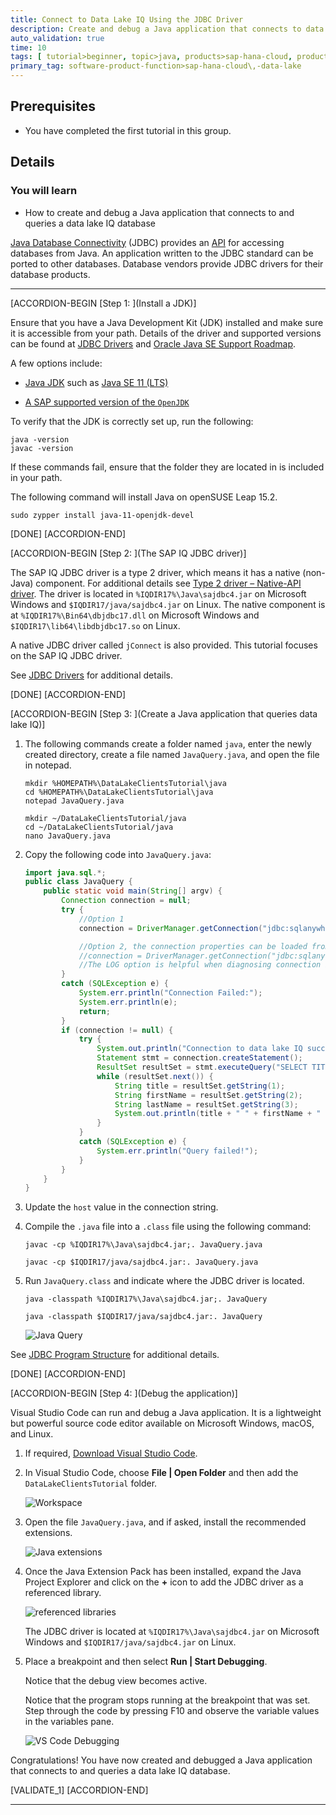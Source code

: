 ```yaml
---
title: Connect to Data Lake IQ Using the JDBC Driver
description: Create and debug a Java application that connects to data lake IQ.
auto_validation: true
time: 10
tags: [ tutorial>beginner, topic>java, products>sap-hana-cloud, products>sap-iq]
primary_tag: software-product-function>sap-hana-cloud\,-data-lake
---
```


## Prerequisites
 - You have completed the first tutorial in this group.

## Details
### You will learn
  - How to create and debug a Java application that connects to and queries a data lake IQ database

[Java Database Connectivity](https://en.wikipedia.org/wiki/Java_Database_Connectivity) (JDBC) provides an [API](https://docs.oracle.com/javase/8/docs/technotes/guides/jdbc/) for accessing databases from Java. An application written to the JDBC standard can be ported to other databases. Database vendors provide JDBC drivers for their database products.

---

[ACCORDION-BEGIN [Step 1: ](Install a JDK)]

Ensure that you have a Java Development Kit (JDK) installed and make sure it is accessible from your path. Details of the driver and supported versions can be found at [JDBC Drivers](https://help.sap.com/viewer/a894a54d84f21015b142ffe773888f8c/latest/en-US/3bd02ce86c5f101482b78476939fb83a.html) and [Oracle Java SE Support Roadmap](https://www.oracle.com/java/technologies/java-se-support-roadmap.html).

A few options include:

* [Java JDK](https://www.oracle.com/technetwork/java/javase/overview/index.html) such as [Java SE 11 (LTS)](https://www.oracle.com/java/technologies/javase-jdk11-downloads.html)

* [A SAP supported version of the `OpenJDK`](https://sap.github.io/SapMachine/#download)

To verify that the JDK is correctly set up, run the following:

```Shell
java -version
javac -version
```

If these commands fail, ensure that the folder they are located in is included in your path.  

The following command will install Java on openSUSE Leap 15.2.

```Shell (Linux)
sudo zypper install java-11-openjdk-devel
```

[DONE]
[ACCORDION-END]

[ACCORDION-BEGIN [Step 2: ](The SAP IQ JDBC driver)]

The SAP IQ JDBC driver is a type 2 driver, which means it has a native (non-Java) component. For additional details see [Type 2 driver – Native-API driver](https://en.wikipedia.org/wiki/JDBC_driver#Type_2_driver_%E2%80%93_Native-API_driver). The driver is located in `%IQDIR17%\Java\sajdbc4.jar` on Microsoft Windows and `$IQDIR17/java/sajdbc4.jar` on Linux.  The native component is at `%IQDIR17%\Bin64\dbjdbc17.dll` on Microsoft Windows and `$IQDIR17\lib64\libdbjdbc17.so` on Linux.

A native JDBC driver called `jConnect` is also provided. This tutorial focuses on the SAP IQ JDBC driver.

See [JDBC Drivers](https://help.sap.com/viewer/a894a54d84f21015b142ffe773888f8c/latest/en-US/3bd02ce86c5f101482b78476939fb83a.html) for additional details.

[DONE]
[ACCORDION-END]

[ACCORDION-BEGIN [Step 3: ](Create a Java application that queries data lake IQ)]

1. The following commands create a folder named `java`, enter the newly created directory, create a file named `JavaQuery.java`, and open the file in notepad.

    ```Shell (Microsoft Windows)
    mkdir %HOMEPATH%\DataLakeClientsTutorial\java
    cd %HOMEPATH%\DataLakeClientsTutorial\java
    notepad JavaQuery.java
    ```

    ```Shell (Linux)
    mkdir ~/DataLakeClientsTutorial/java
    cd ~/DataLakeClientsTutorial/java
    nano JavaQuery.java
    ```

2. Copy the following code into `JavaQuery.java`:

    ```Java
    import java.sql.*;
    public class JavaQuery {
        public static void main(String[] argv) {
            Connection connection = null;
            try {
                //Option 1
                connection = DriverManager.getConnection("jdbc:sqlanywhere:uid=USER1;pwd=Password1;Host=XXXXXXXX-XXXX-XXXX-XXXX-XXXXXXXXXXX.iq.hdl.trial-XXXX.hanacloud.ondemand.com:443;ENC='TLS{tls_type=rsa;direct=yes}'");

                //Option 2, the connection properties can be loaded from an ODBC datasource.
                //connection = DriverManager.getConnection("jdbc:sqlanywhere:DSN=HC_HDL_Trial;LOG=myLog.log");  
                //The LOG option is helpful when diagnosing connection issues.
            }
            catch (SQLException e) {
                System.err.println("Connection Failed:");
                System.err.println(e);
                return;
            }
            if (connection != null) {
                try {
                    System.out.println("Connection to data lake IQ successful!");
                    Statement stmt = connection.createStatement();
                    ResultSet resultSet = stmt.executeQuery("SELECT TITLE, FIRSTNAME, NAME from CUSTOMER;");
                    while (resultSet.next()) {
                        String title = resultSet.getString(1);
                        String firstName = resultSet.getString(2);
                        String lastName = resultSet.getString(3);
                        System.out.println(title + " " + firstName + " " + lastName);
                    }
                }
                catch (SQLException e) {
                    System.err.println("Query failed!");
                }
            }
        }
    }
    ```

3. Update the `host` value in the connection string.

4. Compile the `.java` file into a `.class` file using the following command:

    ```Shell (Microsoft Windows)
    javac -cp %IQDIR17%\Java\sajdbc4.jar;. JavaQuery.java
    ```  
    ```Shell (Linux)
    javac -cp $IQDIR17/java/sajdbc4.jar:. JavaQuery.java
    ```  

5. Run `JavaQuery.class` and indicate where the JDBC driver is located.  

    ```Shell (Microsoft Windows)
    java -classpath %IQDIR17%\Java\sajdbc4.jar;. JavaQuery
    ```  
    ```Shell (Linux)
    java -classpath $IQDIR17/java/sajdbc4.jar:. JavaQuery
    ```  

    ![Java Query](jdbc-query.png)

See [JDBC Program Structure](https://help.sap.com/viewer/a894a54d84f21015b142ffe773888f8c/latest/en-US/3bd5a89b6c5f1014ad1bae9e04645f43.html) for additional details.  


[DONE]
[ACCORDION-END]

[ACCORDION-BEGIN [Step 4: ](Debug the application)]

Visual Studio Code can run and debug a Java application. It is a lightweight but powerful source code editor available on Microsoft Windows, macOS, and Linux.

1. If required, [Download Visual Studio Code](https://code.visualstudio.com/Download).

2. In Visual Studio Code, choose **File | Open Folder** and then add the `DataLakeClientsTutorial` folder.

    ![Workspace](workspace.png)

3. Open the file `JavaQuery.java`, and if asked, install the recommended extensions.

    ![Java extensions](extensions.png)

4. Once the Java Extension Pack has been installed, expand the Java Project Explorer and click on the **+** icon to add the JDBC driver as a referenced library.

    ![referenced libraries](ref-libraries.png)

    The JDBC driver is located at `%IQDIR17%\Java\sajdbc4.jar` on Microsoft Windows and `$IQDIR17/java/sajdbc4.jar` on Linux.

5. Place a breakpoint and then select **Run | Start Debugging**.  

    Notice that the debug view becomes active.  

    Notice that the program stops running at the breakpoint that was set. Step through the code by pressing F10 and observe the variable values in the variables pane.

    ![VS Code Debugging](debugging.png)

Congratulations! You have now created and debugged a Java application that connects to and queries a data lake IQ database.


[VALIDATE_1]
[ACCORDION-END]

---
